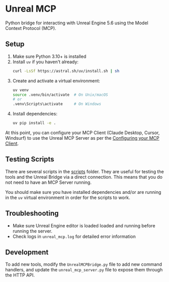# Unreal MCP

Python bridge for interacting with Unreal Engine 5.6 using the Model Context Protocol (MCP).

## Setup

1. Make sure Python 3.10+ is installed
2. Install `uv` if you haven't already:
   ```bash
   curl -LsSf https://astral.sh/uv/install.sh | sh
   ```
3. Create and activate a virtual environment:
   ```bash
   uv venv
   source .venv/bin/activate  # On Unix/macOS
   # or
   .venv\Scripts\activate     # On Windows
   ```
4. Install dependencies:
   ```bash
   uv pip install -e .
   ```

At this point, you can configure your MCP Client (Claude Desktop, Cursor, Windsurf) to use the Unreal MCP Server as per the [Configuring your MCP Client](README.md#configuring-your-mcp-client).

## Testing Scripts

There are several scripts in the [scripts](./scripts) folder. They are useful for testing the tools and the Unreal Bridge via a direct connection. This means that you do not need to have an MCP Server running.

You should make sure you have installed dependencies and/or are running in the `uv` virtual environment in order for the scripts to work.


## Troubleshooting

- Make sure Unreal Engine editor is loaded loaded and running before running the server.
- Check logs in `unreal_mcp.log` for detailed error information

## Development

To add new tools, modify the `UnrealMCPBridge.py` file to add new command handlers, and update the `unreal_mcp_server.py` file to expose them through the HTTP API. 